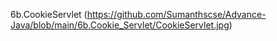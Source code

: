 6b.CookieServlet
(https://github.com/Sumanthscse/Advance-Java/blob/main/6b.Cookie_Servlet/CookieServlet.jpg)

